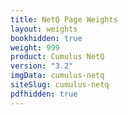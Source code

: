 ```yaml
---
title: NetQ Page Weights
layout: weights
bookhidden: true
weight: 999
product: Cumulus NetQ
version: "3.2"
imgData: cumulus-netq
siteSlug: cumulus-netq
pdfhidden: true
---
```


